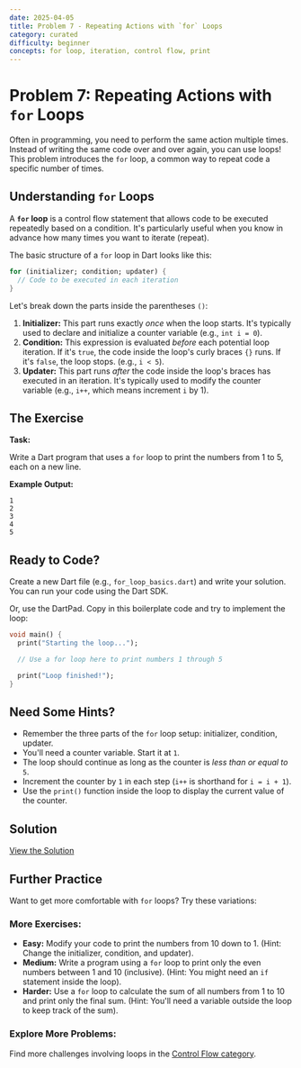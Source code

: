 ```yaml
---
date: 2025-04-05
title: Problem 7 - Repeating Actions with `for` Loops
category: curated
difficulty: beginner
concepts: for loop, iteration, control flow, print
---
```


# Problem 7: Repeating Actions with `for` Loops

Often in programming, you need to perform the same action multiple times. Instead of writing the same code over and over again, you can use loops! This problem introduces the `for` loop, a common way to repeat code a specific number of times.

## Understanding `for` Loops

A **`for` loop** is a control flow statement that allows code to be executed repeatedly based on a condition. It's particularly useful when you know in advance how many times you want to iterate (repeat).

The basic structure of a `for` loop in Dart looks like this:

```dart
for (initializer; condition; updater) {
  // Code to be executed in each iteration
}
```

Let's break down the parts inside the parentheses `()`:

1.  **Initializer:** This part runs exactly *once* when the loop starts. It's typically used to declare and initialize a counter variable (e.g., `int i = 0`).
2.  **Condition:** This expression is evaluated *before* each potential loop iteration. If it's `true`, the code inside the loop's curly braces `{}` runs. If it's `false`, the loop stops. (e.g., `i < 5`).
3.  **Updater:** This part runs *after* the code inside the loop's braces has executed in an iteration. It's typically used to modify the counter variable (e.g., `i++`, which means increment `i` by 1).

## The Exercise

**Task:**

Write a Dart program that uses a `for` loop to print the numbers from 1 to 5, each on a new line.

**Example Output:**

```
1
2
3
4
5
```

## Ready to Code?

Create a new Dart file (e.g., `for_loop_basics.dart`) and write your solution. You can run your code using the Dart SDK.

Or, use the DartPad. Copy in this boilerplate code and try to implement the loop:

```dart
void main() {
  print("Starting the loop...");

  // Use a for loop here to print numbers 1 through 5

  print("Loop finished!");
}
```

## Need Some Hints?

*   Remember the three parts of the `for` loop setup: initializer, condition, updater.
*   You'll need a counter variable. Start it at `1`.
*   The loop should continue as long as the counter is *less than or equal to* `5`.
*   Increment the counter by `1` in each step (`i++` is shorthand for `i = i + 1`).
*   Use the `print()` function inside the loop to display the current value of the counter.

## Solution

[View the Solution](curated-solutions/prob-07-solution.md)

## Further Practice

Want to get more comfortable with `for` loops? Try these variations:

### More Exercises:

*   **Easy:** Modify your code to print the numbers from 10 down to 1. (Hint: Change the initializer, condition, and updater).
*   **Medium:** Write a program using a `for` loop to print only the even numbers between 1 and 10 (inclusive). (Hint: You might need an `if` statement inside the loop).
*   **Harder:** Use a `for` loop to calculate the sum of all numbers from 1 to 10 and print only the final sum. (Hint: You'll need a variable outside the loop to keep track of the sum).

### Explore More Problems:

Find more challenges involving loops in the [Control Flow category](../categories/control-flow.md).